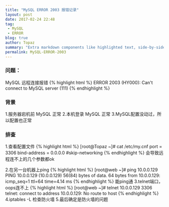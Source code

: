 ```yaml
---
title: "MySQL ERROR 2003 报错记录"
layout: post
date: 2017-02-24 22:48
tag:
 - MySQL
 - ERROR
blog: true
author: Topaz
summary: "Extra markdown components like highlighted text, side-by-side items, starring/highlighting a blog or project, and embedding gists, videos etc"
permalink: MySQL-ERROR-2003
---
```


### 问题：
MySQL 远程连接报错 
{% highlight html %}
ERROR 2003 (HY000): Can't connect to MySQL server (111)
{% endhighlight %}

### 背景
1.服务器宕机前 MySQL 正常
2.本机登录 MySQL 正常
3.MySQL配置没动过，所以配置也正常

### 排查
1.查看配置文件
	{% highlight html %}
	[root@Topaz ~]# cat /etc/my.cnf	
	port = 3306
	bind-address = 0.0.0.0
	#skip-networking
	{% endhighlight %}
会导致远程连不上的几个参数都ok
	

2.在另一台机器上ping
	{% highlight html %}
	[root@web ~]# ping 10.0.0.129
	PING 10.0.0.129 (10.0.0.129) 56(84) bytes of data.
	64 bytes from 10.0.0.129: icmp_seq=1 ttl=64 time=4.14 ms
	{% endhighlight %}
	能ping通
3.telnet端口，oops连不上
	{% highlight html %}
	[root@web ~]# telnet 10.0.0.129 3306
	telnet: connect to address 10.0.0.129: No route to host
	{% endhighlight %}
4.iptables -L 检查防火墙
5.最后确定是防火墙的问题


